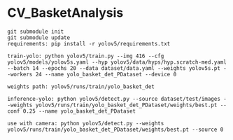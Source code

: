 # CV_BasketAnalysis
    git submodule init
    git submodule update
    requirements: pip install -r yolov5/requirements.txt
    
    train-yolo: python yolov5/train.py --img 416 --cfg yolov5/models/yolov5s.yaml --hyp yolov5/data/hyps/hyp.scratch-med.yaml --batch 14 --epochs 20 --data dataset/data.yaml --weights yolov5s.pt --workers 24 --name yolo_basket_det_PDataset --device 0

    weights path: yolov5/runs/train/yolo_basket_det
    
    inference-yolo: python yolov5/detect.py --source dataset/test/images --weights yolov5/runs/train/yolo_basket_det_PDataset/weights/best.pt --conf 0.25 --name yolo_basket_det_PDataset

    use with camera: python yolov5/detect.py --weights yolov5/runs/train/yolo_basket_det_PDataset/weights/best.pt --source 0